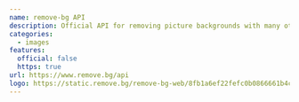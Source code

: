 ```yaml
---
name: remove-bg API
description: Official API for removing picture backgrounds with many other features
categories:
  - images
features:
  official: false
  https: true
url: https://www.remove.bg/api
logo: https://static.remove.bg/remove-bg-web/8fb1a6ef22fefc0b0866661b4c9b922515be4ae9/assets/logo-nav-9c62b7e3f4c43480bcd12867907e1fb4525f57535be412bbd59fd4c6466bfd40.svg
---
```

